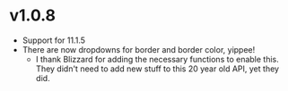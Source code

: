 # v1.0.8
- Support for 11.1.5
- There are now dropdowns for border and border color, yippee!
  - I thank Blizzard for adding the necessary functions to enable this. They didn't need to add new stuff to this 20 year old API, yet they did.